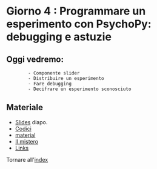 # Giorno 4 : Programmare un esperimento con PsychoPy: debugging e astuzie  
		
## Oggi vedremo:
			- Componente slider
			- Distribuire un esperimento
			- Fare debugging
			- Decifrare un esperimento sconosciuto



## Materiale

- [Slides](https://docs.google.com/presentation/d/16wF8bLtveQPyY5rwQaRqUykRVcwmYKgMCrMuT4sNxRU/edit#slide=id.p) diapo.
- [Codici](material/snippet.txt)
- [material](material/StroopScelta.zip)
- [Il mistero](material/stroop_randomizzato/ilmistero.zip)
- [Links](links.md)

Tornare all'[index](index.md)

